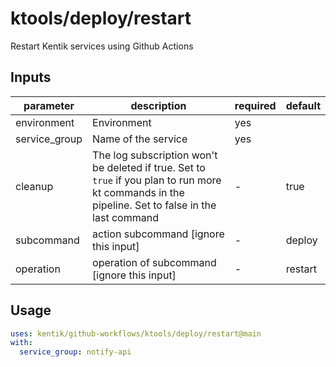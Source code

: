 # ktools/deploy/restart

Restart Kentik services using Github Actions

## Inputs

| parameter| description | required | default |
| - | - | - | - |
| environment | Environment |  yes  | 
| service_group | Name of the service |  yes  | 
| cleanup | The log subscription won't be deleted if true. Set to `true` if you plan to run more kt commands in the pipeline. Set to false in the last command |  -  | true
| subcommand | action subcommand [ignore this input] |  -  | deploy
| operation | operation of subcommand [ignore this input] |  -  | restart



## Usage

```yaml
uses: kentik/github-workflows/ktools/deploy/restart@main
with:
  service_group: notify-api

```